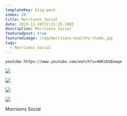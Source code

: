 ```yaml
---
templateKey: blog-post
index: 20
title: Morrisons Social
date: 2019-11-20T22:21:25.280Z
description: Morrisons Social
featuredpost: true
featuredimage: /img/morrisons-healthy-thumb.jpg
tags:
  - Morrisons Social
---
```

`youtube https://www.youtube.com/watch?v=4AKzbUQvwqo`

![](/img/screen-shot-2018-01-22-at-15.03.35_861.png)

![](/img/screen-shot-2018-01-22-at-15.03.46_865.png)

![](/img/screen-shot-2018-01-22-at-15.04.00_866.png)

![](/img/screen-shot-2018-01-22-at-15.03.21_865.png)

Morrisons Social

